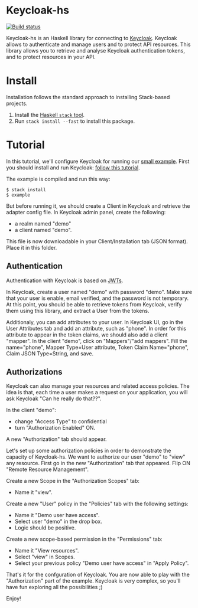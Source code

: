 Keycloak-hs
===========
[![Build status](https://github.com/cdupont/keycloak-hs/actions/workflows/ci.yml/badge.svg)](https://github.com/cdupont/keycloak-hs/actions/workflows/ci.yml)

Keycloak-hs is an Haskell library for connecting to [Keycloak](https://www.keycloak.org/).
Keycloak allows to authenticate and manage users and to protect API resources.
This library allows you to retrieve and analyse Keycloak authentication tokens, and to protect resources in your API.

Install
=======

Installation follows the standard approach to installing Stack-based projects.

1. Install the [Haskell `stack` tool](http://docs.haskellstack.org/en/stable/README).
2. Run `stack install --fast` to install this package.

Tutorial
========

In this tutorial, we'll configure Keycloak for running our [small example](./examples/Main.hs).
First you should install and run Keycloak: [follow this tutorial](https://www.keycloak.org/docs/latest/getting_started/index.html).

The example is compiled and run this way:
```
$ stack install
$ example
```

But before running it, we should create a Client in Keycloak and retrieve the adapter config file.
In Keycloak admin panel, create the following:
- a realm named "demo"
- a client named "demo".

This file is now downloadable in your Client/Installation tab (JSON format).
Place it in this folder.

Authentication
--------------

Authentication with Keycloak is based on [JWTs](https://jwt.io/).

In Keycloak, create a user named "demo" with password "demo". 
Make sure that your user is enable, email verified, and the password is not temporary.
At this point, you should be able to retrieve tokens from Keycloak, verify them using this library, and extract a User from the tokens.

Additionaly, you can add attributes to your user. In Keycloak UI, go in the User Attributes tab and add an attribute, such as "phone".
In order for this attribute to appear in the token claims, we should also add a client "mapper".
In the client "demo", click on "Mappers"/"add mappers".
Fill the name="phone", Mapper Type=User attribute, Token Claim Name="phone", Claim JSON Type=String, and save.

Authorizations
--------------

Keycloak can also manage your resources and related access policies.
The idea is that, each time a user makes a request on your application, you will ask Keycloak "Can he really do that??".

In the client "demo":
- change "Access Type" to confidential
- turn "Authorization Enabled" ON.

A new "Authorization" tab should appear.

Let's set up some authorization policies in order to demonstrate the capacity of Keycloak-hs.
We want to authorize our user "demo" to "view" any resource.
First go in the new "Authorization" tab that appeared.
Flip ON "Remote Resource Management".

Create a new Scope in the "Authorization Scopes" tab:
- Name it "view".

Create a new "User" policy in the "Policies" tab with the following settings:
- Name it "Demo user have access".
- Select user "demo" in the drop box.
- Logic should be positive.

Create a new scope-based permission in the "Permissions" tab:
- Name it "View resources".
- Select "view" in Scopes.
- Select your previous policy "Demo user have access" in "Apply Policy".

That's it for the confguration of Keycloak.
You are now able to play with the "Authorization" part of the example.
Keycloak is very complex, so you'll have fun exploring all the possibilities ;)

Enjoy!
